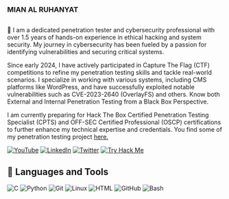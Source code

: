 <!-- Sci-Fi Live Hacking Image -->

### MIAN AL RUHANYAT


##
👋 I am a dedicated penetration tester and cybersecurity professional with over 1.5 years of hands-on experience in ethical hacking and system security. My journey in cybersecurity has been fueled by a passion for identifying vulnerabilities and securing critical systems.

Since early 2024, I have actively participated in Capture The Flag (CTF) competitions to refine my penetration testing skills and tackle real-world scenarios. I specialize in working with various systems, including CMS platforms like WordPress, and have successfully exploited notable vulnerabilities such as CVE-2023-2640 (OverlayFS) and others. Know both External and Internal Penetration Testing from a Black Box Perspective.

I am currently preparing for Hack The Box Certified Penetration Testing Specialist (CPTS) and OFF-SEC Certified Professional (OSCP) certifications to further enhance my technical expertise and credentials. You find some of my penetration testing project [here.](https://github.com/Ruhanyat-994/myCTF/tree/master/TryHackMe-Easy)

[![YouTube](https://img.shields.io/badge/YouTube-Mian%20Al%20Ruhanyat-red?style=flat-square&logo=youtube)](https://www.youtube.com/@mian_al_ruhanyat) [![LinkedIn](https://img.shields.io/badge/LinkedIn-Mian%20Al%20Ruhanyat-%230077B5?style=flat-square&logo=linkedin)](https://www.linkedin.com/in/mian-al-ruhanyat-%F0%9F%87%B5%F0%9F%87%B8-833127247/)  [![Twitter](https://img.shields.io/badge/Twitter-M_Ruhanyat-%231DA1F2?style=flat-square&logo=twitter)](https://twitter.com/M_Ruhanyat) [![Try Hack Me](https://img.shields.io/badge/TryHackMe-M_Ruhanyat-%23FF4C20?style=flat-square&logo=tryhackme
)](https://tryhackme.com/r/p/M.Ruhanyat)

## 🧰 Languages and Tools

![C](https://img.shields.io/badge/C-%2300599C?style=flat-square&logo=C&logoColor=white) ![Python](https://img.shields.io/badge/Python-%233776AB?style=flat-square&logo=Python&logoColor=white) ![Git](https://img.shields.io/badge/Git-%23F05032?style=flat-square&logo=Git&logoColor=white) ![Linux](https://img.shields.io/badge/Linux-%23FCC624?style=flat-square&logo=Linux&logoColor=black) ![HTML](https://img.shields.io/badge/HTML-%23E34F26?style=flat-square&logo=HTML5&logoColor=white) ![GitHub](https://img.shields.io/badge/GitHub-%23121011?style=flat-square&logo=GitHub&logoColor=white)  ![Bash](https://img.shields.io/badge/Bash-%234EAA25?style=flat-square&logo=GNU%20Bash&logoColor=white)


